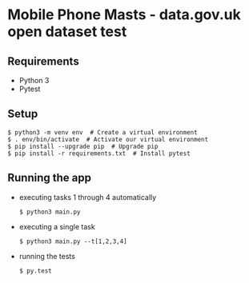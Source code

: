 # Mobile Phone Masts - data.gov.uk open dataset test


## Requirements
- Python 3
- Pytest

## Setup

  ```
  $ python3 -m venv env  # Create a virtual environment
  $ . env/bin/activate  # Activate our virtual environment
  $ pip install --upgrade pip  # Upgrade pip
  $ pip install -r requirements.txt  # Install pytest
  ```

## Running the app

- executing tasks 1 through 4 automatically

  ```
  $ python3 main.py
  ```


- executing a single task

  ```
  $ python3 main.py --t[1,2,3,4]
  ```

- running the tests

  ```
  $ py.test
  ```
